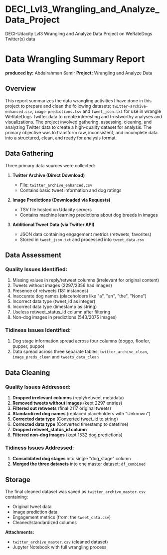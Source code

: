 # DECI_Lvl3_Wrangling_and_Analyze_Data_Project
DECI-Udacity Lvl3 Wrangling and Analyze Data Project on WeRateDogs Twitter(x) data

# Data Wrangling Summary Report

**produced by:** Abdalrahman Samir
**Project:** Wrangling and Analyze Data

## Overview

This report summarizes the data wrangling activities I have done in this project to prepare and clean the following datasets: `twitter-archive-enhanced.csv`, `image-predictions.tsv` and `tweet_json.txt` for use in wrangle WeRateDogs Twitter data to create interesting and trustworthy analyses and visualizations. The project involved gathering, assessing, cleaning, and analyzing Twitter data to create a high-quality dataset for analysis. The primary objective was to transform raw, inconsistent, and incomplete data into a structured, clean, and ready for analysis format.

## Data Gathering
Three primary data sources were collected:

1. **Twitter Archive (Direct Download)**
   - File: `twitter_archive_enhanced.csv`
   - Contains basic tweet information and dog ratings

2. **Image Predictions (Downloaded via Requests)**
   - TSV file hosted on Udacity servers
   - Contains machine learning predictions about dog breeds in images

3. **Additional Tweet Data (via Twitter API)**
   - JSON data containing engagement metrics (retweets, favorites)
   - Stored in `tweet_json.txt` and processed into `tweet_data.csv`


## Data Assessment

### Quality Issues Identified:
1. Missing values in reply/retweet columns (irrelevant for original content)
2. Tweets without images (2297/2356 had images)
3. Presence of retweets (181 instances)
4. Inaccurate dog names (placeholders like "a", "an", "the", "None")
5. Incorrect data type (tweet_id as integer)
6. Incorrect data type (timestamp as string)
7. Useless retweet_status_id column after filtering
8. Non-dog images in predictions (543/2075 images)

### Tidiness Issues Identified:
1. Dog stage information spread across four columns (doggo, floofer, pupper, puppo)
2. Data spread across three separate tables: `twitter_archive_clean`, `image_preds_clean` and `tweets_data_clean`

## Data Cleaning

### Quality Issues Addressed:
1. **Dropped irrelevant columns** (reply/retweet metadata)
2. **Removed tweets without images** (kept 2297 entries)
3. **Filtered out retweets** (final 2117 original tweets)
4. **Standardized dog names** (replaced placeholders with "Unknown")
5. **Corrected data type** (Converted tweet_id to string)
6. **Corrected data type** (Converted timestamp to datetime)
7. **Dropped retweet_status_id column**
8. **Filtered non-dog images** (kept 1532 dog predictions)

### Tidiness Issues Addressed:
1. **Consolidated dog stages** into single "dog_stage" column
2. **Merged the three datasets** into one master dataset: `df_combined`

## Storage
The final cleaned dataset was saved as `twitter_archive_master.csv` containing:
- Original tweet data
- Image prediction data
- Engagement metrics (from: the `tweet_data.csv`)
- Cleaned/standardized columns

**Attachments:**  
- `twitter_archive_master.csv` (cleaned dataset)
- Jupyter Notebook with full wrangling process
